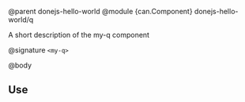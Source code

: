 @parent donejs-hello-world
@module {can.Component} donejs-hello-world/q <my-q>

A short description of the my-q component

@signature `<my-q>`

@body

## Use


